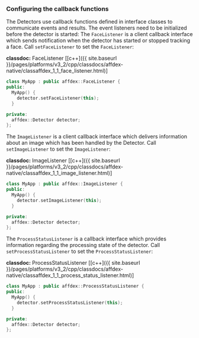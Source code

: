 ### Configuring the callback functions
The Detectors use callback functions defined in interface classes to communicate events and results. The event listeners need to be initialized before the detector is started:
The ```FaceListener``` is a client callback interface which sends notification when the detector has started or stopped tracking a face. Call `setFaceListener` to set the `FaceListener`:  

**classdoc:** FaceListener [[c++]({{ site.baseurl }}/pages/platforms/v3_2/cpp/classdocs/affdex-native/classaffdex_1_1_face_listener.html)]

```cpp
class MyApp : public affdex::FaceListener {
public:
  MyApp() {
    detector.setFaceListener(this);
  }

private:
  affdex::Detector detector;
};
```

The ```ImageListener``` is a client callback interface which delivers information about an image which has been handled by the Detector. Call `setImageListener` to set the `ImageListener`:  

**classdoc:** ImageListener [[c++]({{ site.baseurl }}/pages/platforms/v3_2/cpp/classdocs/affdex-native/classaffdex_1_1_image_listener.html)]

```cpp
class MyApp : public affdex::ImageListener {
public:
  MyApp() {
    detector.setImageListener(this);
  }

private:
  affdex::Detector detector;
};
```

The ```ProcessStatusListener``` is a callback interface which provides information regarding the processing state of the detector. Call `setProcessStatusListener` to set the `ProcessStatusListener`:  

**classdoc:** ProcessStatusListener [[c++]({{ site.baseurl }}/pages/platforms/v3_2/cpp/classdocs/affdex-native/classaffdex_1_1_process_status_listener.html)]

```cpp
class MyApp : public affdex::ProcessStatusListener {
public:
  MyApp() {
    detector.setProcessStatusListener(this);
  }

private:
  affdex::Detector detector;
};
```
